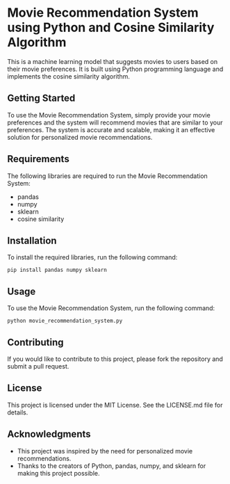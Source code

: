 # Movie Recommendation System using Python and Cosine Similarity Algorithm

This is a machine learning model that suggests movies to users based on their movie preferences. It is built using Python programming language and implements the cosine similarity algorithm. 

## Getting Started

To use the Movie Recommendation System, simply provide your movie preferences and the system will recommend movies that are similar to your preferences. The system is accurate and scalable, making it an effective solution for personalized movie recommendations.

## Requirements

The following libraries are required to run the Movie Recommendation System:
- pandas
- numpy
- sklearn
- cosine similarity

## Installation

To install the required libraries, run the following command:

```pip install pandas numpy sklearn```

## Usage

To use the Movie Recommendation System, run the following command:

```python movie_recommendation_system.py```

## Contributing

If you would like to contribute to this project, please fork the repository and submit a pull request.

## License

This project is licensed under the MIT License. See the LICENSE.md file for details.

## Acknowledgments

- This project was inspired by the need for personalized movie recommendations.
- Thanks to the creators of Python, pandas, numpy, and sklearn for making this project possible.
